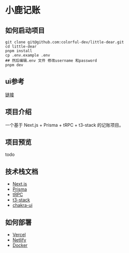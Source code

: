 # 小鹿记账

## 如何启动项目
```shell
git clone git@github.com:colorful-dev/little-dear.git
cd little-dear
pnpm install
cp .env.example .env
## 然后编辑.env 文件 修改username 和password
pnpm dev
```

## ui参考
[链接](https://sspai.com/post/66169)

## 项目介绍

一个基于 Next.js + Prisma + tRPC + t3-stack 的记账项目。

## 项目预览

todo

## 技术栈文档

- [Next.js](https://nextjs.org)
- [Prisma](https://prisma.io)
- [tRPC](https://trpc.io)
- [t3-stack](https://create.t3.gg/)
- [chakra-ui](https://chakra-ui.com/docs/components/text/usage)

## 如何部署

- [Vercel](https://create.t3.gg/en/deployment/vercel)  
- [Netlify](https://create.t3.gg/en/deployment/netlify) 
- [Docker](https://create.t3.gg/en/deployment/docker)
